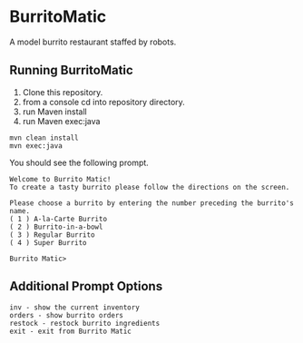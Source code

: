 # BurritoMatic
A model burrito restaurant staffed by robots.

## Running BurritoMatic

1. Clone this repository.
2. from a console cd into repository directory.
3. run Maven install
4. run Maven exec:java

```
mvn clean install
mvn exec:java
```

You should see the following prompt.

```
Welcome to Burrito Matic!
To create a tasty burrito please follow the directions on the screen.

Please choose a burrito by entering the number preceding the burrito's name.
( 1 ) A-la-Carte Burrito
( 2 ) Burrito-in-a-bowl
( 3 ) Regular Burrito
( 4 ) Super Burrito

Burrito Matic>
```

## Additional Prompt Options
    
    inv - show the current inventory
    orders - show burrito orders
    restock - restock burrito ingredients
    exit - exit from Burrito Matic